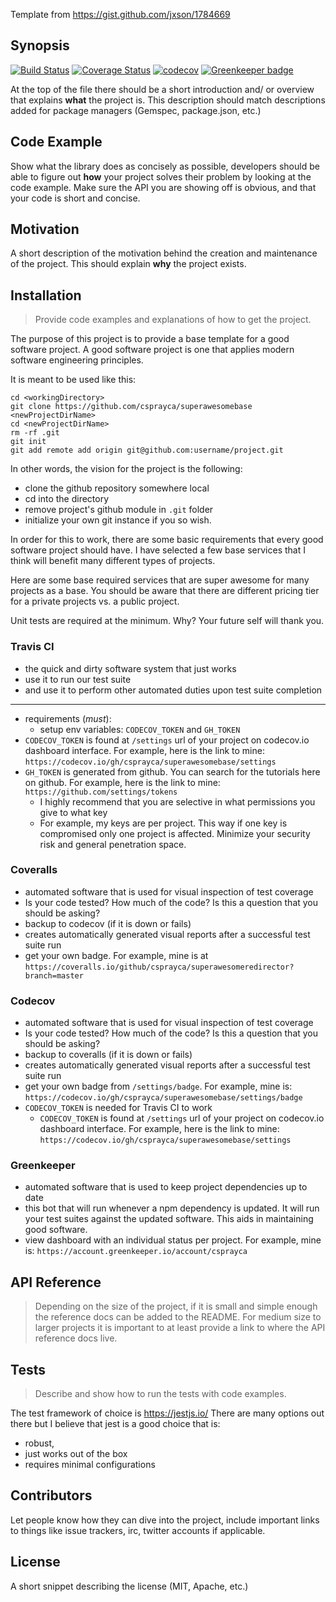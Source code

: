 Template from https://gist.github.com/jxson/1784669

## Synopsis

[![Build Status](https://travis-ci.org/csprayca/superawesomesimplelandingpage.svg?branch=master)](https://travis-ci.org/csprayca/superawesomesimplelandingpage)
[![Coverage Status](https://coveralls.io/repos/github/csprayca/superawesomesimplelandingpage/badge.svg?branch=master)](https://coveralls.io/github/csprayca/superawesomesimplelandingpage?branch=master)
[![codecov](https://codecov.io/gh/csprayca/superawesomesimplelandingpage/branch/master/graph/badge.svg)](https://codecov.io/gh/csprayca/superawesomesimplelandingpage)
[![Greenkeeper badge](https://badges.greenkeeper.io/csprayca/superawesomesimplelandingpage.svg)](https://greenkeeper.io/)

At the top of the file there should be a short introduction and/ or overview that explains **what** the project is. This description should match descriptions added for package managers (Gemspec, package.json, etc.)

## Code Example

Show what the library does as concisely as possible, developers should be able to figure out **how** your project solves their problem by looking at the code example. Make sure the API you are showing off is obvious, and that your code is short and concise.

## Motivation

A short description of the motivation behind the creation and maintenance of the project. This should explain **why** the project exists.

## Installation

> Provide code examples and explanations of how to get the project.

The purpose of this project is to provide a base template for a good software project. A good software project is one that applies modern software engineering principles.

It is meant to be used like this:

```
cd <workingDirectory>
git clone https://github.com/csprayca/superawesomebase <newProjectDirName>
cd <newProjectDirName>
rm -rf .git
git init
git add remote add origin git@github.com:username/project.git
```

In other words, the vision for the project is the following:

- clone the github repository somewhere local
- cd into the directory
- remove project's github module in `.git` folder
- initialize your own git instance if you so wish.

In order for this to work, there are some basic requirements that every good software project should have. I have selected a few base services that I think will benefit many different types of projects.

Here are some base required services that are super awesome for many projects as a base. You should be aware that there are different pricing tier for a private projects vs. a public project.

Unit tests are required at the minimum. Why? Your future self will thank you.

### Travis CI

- the quick and dirty software system that just works
- use it to run our test suite
- and use it to perform other automated duties upon test suite completion

---

- requirements (_must_):
  - setup env variables: `CODECOV_TOKEN` and `GH_TOKEN`
- `CODECOV_TOKEN` is found at `/settings` url of your project on codecov.io dashboard interface. For example, here is the link to mine: `https://codecov.io/gh/csprayca/superawesomebase/settings`
- `GH_TOKEN` is generated from github. You can search for the tutorials here on github. For example, here is the link to mine: `https://github.com/settings/tokens`
  - I highly recommend that you are selective in what permissions you give to what key
  - For example, my keys are per project. This way if one key is compromised only one project is affected. Minimize your security risk and general penetration space.

### Coveralls

- automated software that is used for visual inspection of test coverage
- Is your code tested? How much of the code? Is this a question that you should be asking?
- backup to codecov (if it is down or fails)
- creates automatically generated visual reports after a successful test suite run
- get your own badge. For example, mine is at `https://coveralls.io/github/csprayca/superawesomeredirector?branch=master`

### Codecov

- automated software that is used for visual inspection of test coverage
- Is your code tested? How much of the code? Is this a question that you should be asking?
- backup to coveralls (if it is down or fails)
- creates automatically generated visual reports after a successful test suite run
- get your own badge from `/settings/badge`. For example, mine is: `https://codecov.io/gh/csprayca/superawesomebase/settings/badge`
- `CODECOV_TOKEN` is needed for Travis CI to work
  - `CODECOV_TOKEN` is found at `/settings` url of your project on codecov.io dashboard interface. For example, here is the link to mine: `https://codecov.io/gh/csprayca/superawesomebase/settings`

### Greenkeeper

- automated software that is used to keep project dependencies up to date
- this bot that will run whenever a npm dependency is updated. It will run your test suites against the updated software. This aids in maintaining good software.
- view dashboard with an individual status per project. For example, mine is: `https://account.greenkeeper.io/account/csprayca`

## API Reference

> Depending on the size of the project, if it is small and simple enough the reference docs can be added to the README. For medium size to larger projects it is important to at least provide a link to where the API reference docs live.

## Tests

> Describe and show how to run the tests with code examples.

The test framework of choice is https://jestjs.io/ There are many options out there but I believe that jest is a good choice that is:

- robust,
- just works out of the box
- requires minimal configurations

## Contributors

Let people know how they can dive into the project, include important links to things like issue trackers, irc, twitter accounts if applicable.

## License

A short snippet describing the license (MIT, Apache, etc.)
